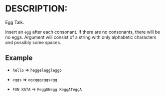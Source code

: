 # DESCRIPTION:

Egg Talk.

Insert an `egg` after each consonant. If there are no consonants, there will be no eggs. Argument will consist of a string with only alphabetic characters and possibly some spaces.

## Example

- `hello` => `heggeleggleggo`

- `eggs` => `egegggeggsegg`

- `FUN KATA` => `FeggUNegg KeggATeggA`
